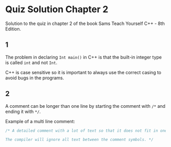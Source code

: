 # Quiz Solution Chapter 2

Solution to the quiz in chapter 2 of the book Sams Teach Yourself C++ - 8th Edition.

## 1

The problem in declaring `Int main()` in C++ is that the built-in integer type is called `int` and not `Int`.

C++ is case sensitive so it is important to always use the correct casing to avoid bugs in the programs.

## 2

A comment can be longer than one line by starting the comment with `/*` and ending it with `*/`.

Example of a multi line comment:

```cpp
/* A detailed comment with a lot of text so that it does not fit in one line and instead needs to span over multiple lines. The comment hence uses both a start comment symbol and a end comment symbol. 

The compiler will ignore all text between the comment symbols. */
```
